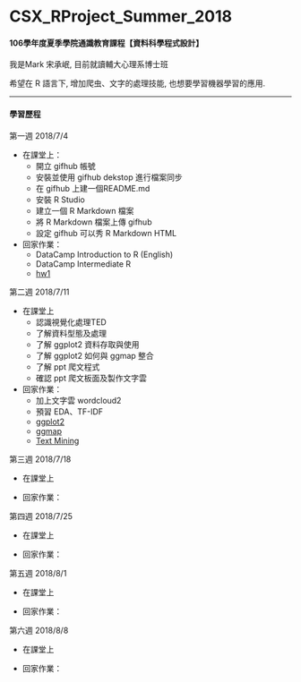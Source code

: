 # CSX_RProject_Summer_2018
#### 106學年度夏季學院通識教育課程【資料科學程式設計】

我是Mark 宋承岷, 目前就讀輔大心理系博士班

希望在 R 語言下, 增加爬虫、文字的處理技能, 也想要學習機器學習的應用. 

------------------------------------------------------
#### 學習歷程

第一週 2018/7/4
* 在課堂上：
  * 開立 gifhub 帳號
  * 安裝並使用 gifhub dekstop 進行檔案同步
  * 在 gifhub 上建一個README.md
  * 安裝 R Studio
  * 建立一個 R Markdown 檔案
  * 將 R Markdown 檔案上傳 gifhub 
  * 設定 gifhub 可以秀 R Markdown HTML 
* 回家作業：
  * DataCamp ​Introduction to R (English)
  * DataCamp ​Intermediate R​
  * [hw1](https://marksong1105.github.io/CSX_RProject_Summer_2018/week1/hw1.html)

第二週 2018/7/11
* 在課堂上
  * 認識視覺化處理TED
  * 了解資料型態及處理
  * 了解 ggplot2 資料存取與使用
  * 了解 ggplot2 如何與 ggmap 整合
  * 了解 ppt 爬文程式
  * 確認 ppt 爬文板面及製作文字雲
* 回家作業：
  * 加上文字雲 wordcloud2
  * 預習 EDA、TF-IDF
  * [ggplot2](https://marksong1105.github.io/CSX_RProject_Summer_2018/week2/ggplot2-example.html)
  * [ggmap](https://marksong1105.github.io/CSX_RProject_Summer_2018/week2/ggmap-example.html)
  * [Text Mining](https://marksong1105.github.io/CSX_RProject_Summer_2018/week2/text-mining-example.html)

第三週 2018/7/18
* 在課堂上

* 回家作業：


第四週 2018/7/25
* 在課堂上

* 回家作業：


第五週 2018/8/1
* 在課堂上

* 回家作業：

第六週 2018/8/8
* 在課堂上

* 回家作業：




